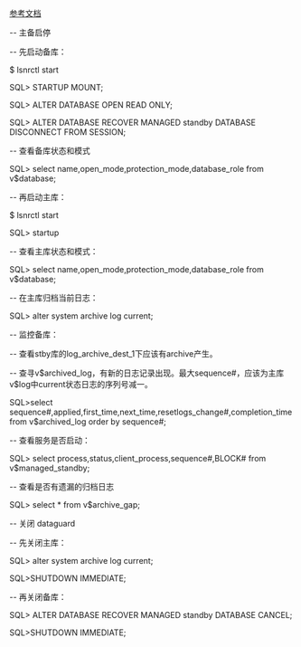 [参考文档](https://bbs.huaweicloud.com/blogs/detail/159605)

-- 主备启停

-- 先启动备库：

$ lsnrctl start

SQL> STARTUP MOUNT;

SQL> ALTER DATABASE OPEN READ ONLY;

SQL> ALTER DATABASE RECOVER MANAGED standby DATABASE DISCONNECT FROM SESSION;

-- 查看备库状态和模式

SQL> select name,open_mode,protection_mode,database_role from v$database;

-- 再启动主库：

$ lsnrctl start

SQL> startup





-- 查看主库状态和模式：

SQL> select name,open_mode,protection_mode,database_role from v$database;

-- 在主库归档当前日志：

SQL> alter system archive log current;





-- 监控备库：

-- 查看stby库的log_archive_dest_1下应该有archive产生。

-- 查寻v$archived_log，有新的日志记录出现。最大sequence#，应该为主库v$log中current状态日志的序列号减一。

SQL>select sequence#,applied,first_time,next_time,resetlogs_change#,completion_time from v$archived_log order by sequence#;

-- 查看服务是否启动：

SQL> select process,status,client_process,sequence#,BLOCK# from v$managed_standby;

-- 查看是否有遗漏的归档日志

SQL> select * from v$archive_gap;





-- 关闭 dataguard

-- 先关闭主库：

SQL> alter system archive log current;

SQL>SHUTDOWN IMMEDIATE;

-- 再关闭备库：

SQL> ALTER DATABASE RECOVER MANAGED standby DATABASE CANCEL;

SQL>SHUTDOWN IMMEDIATE;